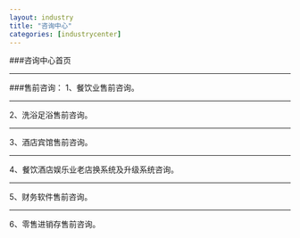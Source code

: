 ```yaml
---
layout: industry
title: "咨询中心"
categories: [industrycenter]
---
```

###咨询中心首页
<hr/>
###售前咨询：
1、餐饮业售前咨询。
<hr/>
2、洗浴足浴售前咨询。
<hr/>
3、酒店宾馆售前咨询。
<hr/>
4、餐饮酒店娱乐业老店换系统及升级系统咨询。
<hr/>
5、财务软件售前咨询。
<hr/>
6、零售进销存售前咨询。

